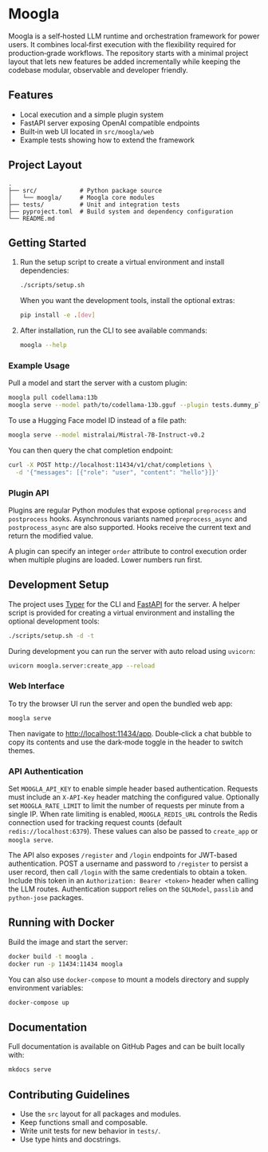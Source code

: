 # Moogla

Moogla is a self‑hosted LLM runtime and orchestration framework for power users.
It combines local‑first execution with the flexibility required for
production‑grade workflows.  The repository starts with a minimal project layout
that lets new features be added incrementally while keeping the codebase
modular, observable and developer friendly.

## Features

- Local execution and a simple plugin system
- FastAPI server exposing OpenAI compatible endpoints
- Built‑in web UI located in `src/moogla/web`
- Example tests showing how to extend the framework

## Project Layout

```
.
├── src/            # Python package source
│   └── moogla/     # Moogla core modules
├── tests/          # Unit and integration tests
├── pyproject.toml  # Build system and dependency configuration
└── README.md
```

## Getting Started

1. Run the setup script to create a virtual environment and install
   dependencies:

   ```bash
   ./scripts/setup.sh
   ```

   When you want the development tools, install the optional extras:

   ```bash
   pip install -e .[dev]
   ```

2. After installation, run the CLI to see available commands:

   ```bash
   moogla --help
   ```

### Example Usage

Pull a model and start the server with a custom plugin:

```bash
moogla pull codellama:13b
moogla serve --model path/to/codellama-13b.gguf --plugin tests.dummy_plugin
```

To use a Hugging Face model ID instead of a file path:

```bash
moogla serve --model mistralai/Mistral-7B-Instruct-v0.2
```

You can then query the chat completion endpoint:

```bash
curl -X POST http://localhost:11434/v1/chat/completions \
  -d '{"messages": [{"role": "user", "content": "hello"}]}'
```

### Plugin API

Plugins are regular Python modules that expose optional `preprocess` and
`postprocess` hooks. Asynchronous variants named `preprocess_async` and
`postprocess_async` are also supported. Hooks receive the current text and
return the modified value.

A plugin can specify an integer `order` attribute to control execution order
when multiple plugins are loaded. Lower numbers run first.

## Development Setup

The project uses [Typer](https://typer.tiangolo.com/) for the CLI and
[FastAPI](https://fastapi.tiangolo.com/) for the server. A helper script is
provided for creating a virtual environment and installing the optional
development tools:

```bash
./scripts/setup.sh -d -t
```

During development you can run the server with auto reload using `uvicorn`:

```bash
uvicorn moogla.server:create_app --reload
```

### Web Interface

To try the browser UI run the server and open the bundled web app:

```bash
moogla serve
```

Then navigate to [http://localhost:11434/app](http://localhost:11434/app).
Double‑click a chat bubble to copy its contents and use the dark‑mode toggle in
the header to switch themes.

### API Authentication

Set `MOOGLA_API_KEY` to enable simple header based authentication. Requests must
include an `X-API-Key` header matching the configured value. Optionally set
`MOOGLA_RATE_LIMIT` to limit the number of requests per minute from a single IP.
When rate limiting is enabled, `MOOGLA_REDIS_URL` controls the Redis connection
used for tracking request counts (default `redis://localhost:6379`). These values
can also be passed to `create_app` or `moogla serve`.

The API also exposes `/register` and `/login` endpoints for JWT-based
authentication. POST a username and password to `/register` to persist a user
record, then call `/login` with the same credentials to obtain a token.
Include this token in an `Authorization: Bearer <token>` header when calling the
LLM routes. Authentication support relies on the `SQLModel`, `passlib` and
`python-jose` packages.

## Running with Docker

Build the image and start the server:

```bash
docker build -t moogla .
docker run -p 11434:11434 moogla
```

You can also use `docker-compose` to mount a models directory and supply
environment variables:

```bash
docker-compose up
```

## Documentation

Full documentation is available on GitHub Pages and can be built locally with:

```bash
mkdocs serve
```



## Contributing Guidelines

- Use the `src` layout for all packages and modules.
- Keep functions small and composable.
- Write unit tests for new behavior in `tests/`.
- Use type hints and docstrings.

